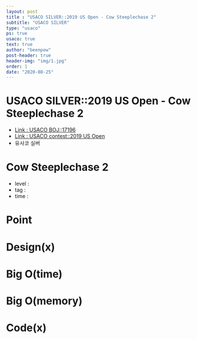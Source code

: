 ```yaml
---
layout: post
title : "USACO SILVER::2019 US Open - Cow Steeplechase 2"
subtitle: "USACO SILVER"
type: "usaco"
ps: true
usaco: true
text: true
author: "beenpow"
post-header: true
header-img: "img/1.jpg"
order: 1
date: "2020-08-25"
---
```


# USACO SILVER::2019 US Open - Cow Steeplechase 2
- [Link : USACO BOJ::17196](https://www.acmicpc.net/problem/17196)
- [Link : USACO contest::2019 US Open](http://www.usaco.org/index.php?page=open19results)
- 유사코 실버

# Cow Steeplechase 2

- level :
- tag :
- time :

# Point

# Design(x)

# Big O(time)

# Big O(memory)

# Code(x)

